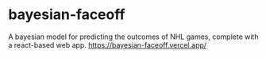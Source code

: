 # bayesian-faceoff
A bayesian model for predicting the outcomes of NHL games, complete with a react-based web app.
https://bayesian-faceoff.vercel.app/
